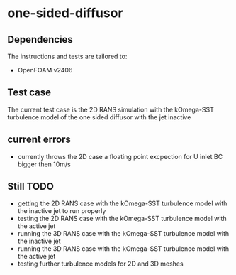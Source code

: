 # one-sided-diffusor
## Dependencies 
The instructions and tests are tailored to:
 - OpenFOAM v2406
## Test case
The current test case is the 2D RANS simulation with the kOmega-SST turbulence model of the one sided diffusor with the jet inactive
## current errors
 - currently throws the 2D case a floating point excpection for U inlet BC bigger then 10m/s  
## Still TODO 
 - getting the 2D RANS case with the kOmega-SST turbulence model with the inactive jet to run properly
 - testing the 2D RANS case with the kOmega-SST turbulence model with the active jet
 - running the 3D RANS case with the kOmega-SST turbulence model with the inactive jet
 - running the 3D RANS case with the kOmega-SST turbulence model with the active jet
 - testing further turbulence models for 2D and 3D meshes 
